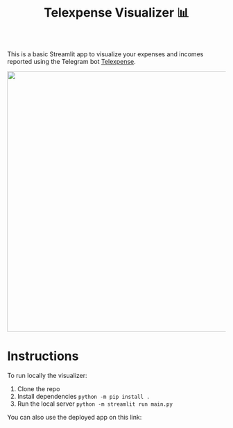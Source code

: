 <h1 align="center"> <p>Telexpense Visualizer 📊</p></h1>
<br>

This is a basic Streamlit app to visualize your expenses and incomes reported using the Telegram bot [Telexpense](https://github.com/pavelmakis/telexpense).

<img align="center" src="https://github.com/simonescaboro/telexpense-visualizer/assets/25270576/74c33123-f520-4045-97a1-1c7e753af28b" width="900" height="600">

# Instructions

To run locally the visualizer:

1. Clone the repo
2. Install dependencies `python -m pip install .`
3. Run the local server `python -m streamlit run main.py`

You can also use the deployed app on this link: []()
